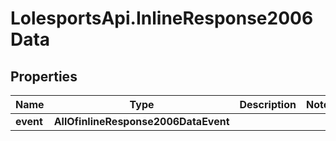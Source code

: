 # LolesportsApi.InlineResponse2006Data

## Properties
Name | Type | Description | Notes
------------ | ------------- | ------------- | -------------
**event** | **AllOfinlineResponse2006DataEvent** |  | 
